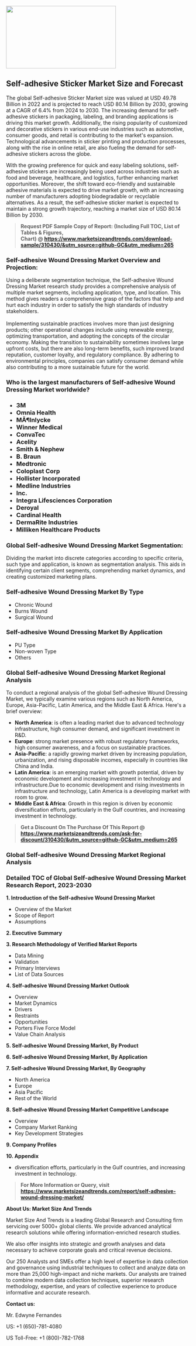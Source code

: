 <p><img class="alignnone size-medium wp-image-20088" src="https://ffe5etoiles.com/wp-content/uploads/2024/12/MST1-300x171.png" alt="" width="300" height="171" /></p><h2>Self-adhesive Sticker Market Size and Forecast</h2><p>The global Self-adhesive Sticker Market size was valued at USD 49.78 Billion in 2022 and is projected to reach USD 80.14 Billion by 2030, growing at a CAGR of 6.4% from 2024 to 2030. The increasing demand for self-adhesive stickers in packaging, labeling, and branding applications is driving this market growth. Additionally, the rising popularity of customized and decorative stickers in various end-use industries such as automotive, consumer goods, and retail is contributing to the market's expansion. Technological advancements in sticker printing and production processes, along with the rise in online retail, are also fueling the demand for self-adhesive stickers across the globe.</p><p>With the growing preference for quick and easy labeling solutions, self-adhesive stickers are increasingly being used across industries such as food and beverage, healthcare, and logistics, further enhancing market opportunities. Moreover, the shift toward eco-friendly and sustainable adhesive materials is expected to drive market growth, with an increasing number of manufacturers adopting biodegradable or recyclable alternatives. As a result, the self-adhesive sticker market is expected to maintain a strong growth trajectory, reaching a market size of USD 80.14 Billion by 2030.</p></p><blockquote id="" class=""><strong>Request PDF Sample Copy of Report: (Including Full TOC, List of Tables &amp; Figures, Chart)&nbsp;@&nbsp;<strong><a href="https://www.marketsizeandtrends.com/download-sample/310430/&utm_source=github-GC&utm_medium=265" target="_blank">https://www.marketsizeandtrends.com/download-sample/310430/&utm_source=github-GC&utm_medium=265</a></strong></strong></blockquote><h3 id="" class="">Self-adhesive Wound Dressing Market&nbsp;Overview and Projection:</h3><p id="" class="">Using a deliberate segmentation technique, the Self-adhesive Wound Dressing Market research study provides a comprehensive analysis of multiple market segments, including application, type, and location. This method gives readers a comprehensive grasp of the factors that help and hurt each industry in order to satisfy the high standards of industry stakeholders. <br /> <br />Implementing sustainable practices involves more than just designing products; other operational changes include using renewable energy, optimizing transportation, and adopting the concepts of the circular economy. Making the transition to sustainability sometimes involves large upfront costs, but there are also long-term benefits, such improved brand reputation, customer loyalty, and regulatory compliance. By adhering to environmental principles, companies can satisfy consumer demand while also contributing to a more sustainable future for the world.</p><h3 id="" class="">Who is the largest manufacturers of&nbsp;Self-adhesive Wound Dressing Market worldwide?</h3><h3 class=""><p><ul><li>3M </li><li> Omnia Health </li><li> MÃ¶lnlycke </li><li> Winner Medical </li><li> ConvaTec </li><li> Acelity </li><li> Smith & Nephew </li><li> B. Braun </li><li> Medtronic </li><li> Coloplast Corp </li><li> Hollister Incorporated </li><li> Medline Industries </li><li> Inc. </li><li> Integra Lifesciences Corporation </li><li> Deroyal </li><li> Cardinal Health </li><li> DermaRite Industries </li><li> Milliken Healthcare Products</li></ul></p></h3><h3 id="" class="">Global&nbsp;Self-adhesive Wound Dressing Market Segmentation:</h3><p id="" class="">Dividing the market into discrete categories according to specific criteria, such type and application, is known as segmentation analysis. This aids in identifying certain client segments, comprehending market dynamics, and creating customized marketing plans.</p><h3 id="" class="">Self-adhesive Wound Dressing Market&nbsp;By Type</h3><p><p><ul><li>Chronic Wound</li><li> Burns Wound</li><li> Surgical Wound</p></li></ul></p></p><h3 id="" class="">Self-adhesive Wound Dressing Market&nbsp;By Application</h3><p class=""><p><ul><li>PU Type</li><li> Non-woven Type</li><li> Others</li></ul></p></p><h3 id="" class="">Global Self-adhesive Wound Dressing Market Regional Analysis</h3><p id="" class="">To conduct a regional analysis of the global Self-adhesive Wound Dressing Market, we typically examine various regions such as North America, Europe, Asia-Pacific, Latin America, and the Middle East &amp; Africa. Here's a brief overview:</p><ul><li><strong>North America</strong>: is often a leading market due to advanced technology infrastructure, high consumer demand, and significant investment in R&amp;D.</li><li><strong>Europe</strong>: strong market presence with robust regulatory frameworks, high consumer awareness, and a focus on sustainable practices.</li><li><strong>Asia-Pacific</strong>: a rapidly growing market driven by increasing population, urbanization, and rising disposable incomes, especially in countries like China and India.</li><li><strong>Latin America</strong>: is an emerging market with growth potential, driven by economic development and increasing investment in technology and infrastructure.Due to economic development and rising investments in infrastructure and technology, Latin America is a developing market with room to grow.</li><li><strong>Middle East &amp; Africa</strong>: Growth in this region is driven by economic diversification efforts, particularly in the Gulf countries, and increasing investment in technology.</li></ul><blockquote id="" class=""><strong>Get a Discount On The Purchase Of This Report @ <strong><a href="https://www.marketsizeandtrends.com/ask-for-discount/310430/&utm_source=github-GC&utm_medium=265" target="_blank">https://www.marketsizeandtrends.com/ask-for-discount/310430/&utm_source=github-GC&utm_medium=265</a></strong></strong></blockquote><h3 id="" class="">Global Self-adhesive Wound Dressing Market Regional Analysis</h3><h3 id="" class="">Detailed TOC of Global Self-adhesive Wound Dressing Market Research Report, 2023-2030</h3><p id="" class=""><strong>1. Introduction of the Self-adhesive Wound Dressing Market</strong></p><ul><li>Overview of the Market</li><li>Scope of Report</li><li>Assumptions</li></ul><p id="" class=""><strong>2. Executive Summary</strong></p><p id="" class=""><strong>3. Research Methodology of Verified Market Reports</strong></p><ul><li>Data Mining</li><li>Validation</li><li>Primary Interviews</li><li>List of Data Sources</li></ul><p id="" class=""><strong>4. Self-adhesive Wound Dressing Market Outlook</strong></p><ul><li>Overview</li><li>Market Dynamics</li><li>Drivers</li><li>Restraints</li><li>Opportunities</li><li>Porters Five Force Model</li><li>Value Chain Analysis</li></ul><p id="" class=""><strong>5. Self-adhesive Wound Dressing Market, By Product</strong></p><p id="" class=""><strong>6. Self-adhesive Wound Dressing Market, By Application</strong></p><p id="" class=""><strong>7. Self-adhesive Wound Dressing Market, By Geography</strong></p><ul><li>North America</li><li>Europe</li><li>Asia Pacific</li><li>Rest of the World</li></ul><p id="" class=""><strong>8. Self-adhesive Wound Dressing Market Competitive Landscape</strong></p><ul><li>Overview</li><li>Company Market Ranking</li><li>Key Development Strategies</li></ul><p id="" class=""><strong>9. Company Profiles</strong></p><p id="" class=""><strong>10. Appendix</strong></p><ul><li>diversification efforts, particularly in the Gulf countries, and increasing investment in technology.</li></ul><blockquote id="" class=""><strong>For More Information or Query, visit <strong><strong><a href="https://www.marketsizeandtrends.com/report/self-adhesive-wound-dressing-market/" target="_blank">https://www.marketsizeandtrends.com/report/self-adhesive-wound-dressing-market/</a></strong></strong></strong></blockquote><p id="" class=""><strong>About Us: Market Size And Trends</strong></p><p id="" class="">Market Size And Trends is a leading Global Research and Consulting firm servicing over 5000+ global clients. We provide advanced analytical research solutions while offering information-enriched research studies.</p><p id="" class="">We also offer insights into strategic and growth analyses and data necessary to achieve corporate goals and critical revenue decisions.</p><p id="" class="">Our 250 Analysts and SMEs offer a high level of expertise in data collection and governance using industrial techniques to collect and analyze data on more than 25,000 high-impact and niche markets. Our analysts are trained to combine modern data collection techniques, superior research methodology, expertise, and years of collective experience to produce informative and accurate research.</p><p id="" class=""><strong>Contact us:</strong></p><p id="" class="">Mr. Edwyne Fernandes</p><p id="" class="">US: +1 (650)-781-4080</p><p id="" class="">US Toll-Free: +1 (800)-782-1768</p>
